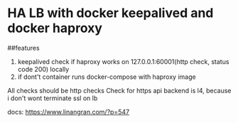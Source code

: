 # HA LB with docker keepalived and docker haproxy

##features
1. keepalived check if haproxy works on 127.0.0.1:60001(http check, status code 200) locally
2. if dont't container runs docker-compose with haproxy image

All checks should be http checks
Check for https api backend is l4, because i don't wont terminate ssl on lb

docs: https://www.linangran.com/?p=547
